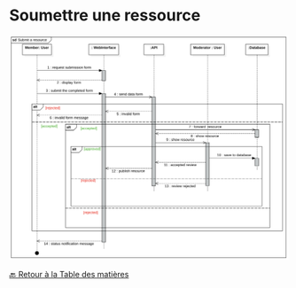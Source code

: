# Soumettre une ressource

<img src="../../../Assets/Images/DS-Submit-resource.png" alt="Diagramme de séquence" width=auto>

[🔙 Retour à la Table des matières](../Diagramme-séquence/README.md)
